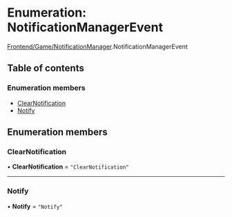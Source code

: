 # Enumeration: NotificationManagerEvent

[Frontend/Game/NotificationManager](../modules/Frontend_Game_NotificationManager.md).NotificationManagerEvent

## Table of contents

### Enumeration members

- [ClearNotification](Frontend_Game_NotificationManager.NotificationManagerEvent.md#clearnotification)
- [Notify](Frontend_Game_NotificationManager.NotificationManagerEvent.md#notify)

## Enumeration members

### ClearNotification

• **ClearNotification** = `"ClearNotification"`

---

### Notify

• **Notify** = `"Notify"`
